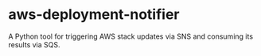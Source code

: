 # aws-deployment-notifier
A Python tool for triggering AWS stack updates via SNS and consuming its results via SQS. 
